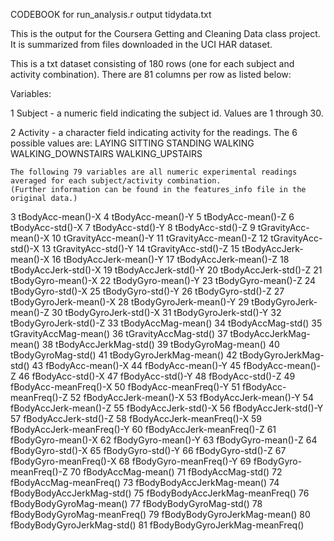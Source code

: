 
CODEBOOK for run_analysis.r output tidydata.txt

This is the output for the Coursera Getting and Cleaning Data class project.
It is summarized from files downloaded in the UCI HAR dataset. 

This is a txt dataset consisting of 180 rows (one for each subject and activity combination).
There are 81 columns per row as listed below:


Variables:

 1    Subject - a numeric field indicating the subject id.
			Values are 1 through 30.
                    
 2    Activity - a character field indicating activity for the readings.
		  	The 6 possible values are:
				LAYING
				SITTING
				STANDING
				WALKING
				WALKING_DOWNSTAIRS
				WALKING_UPSTAIRS


	The following 79 variables are all numeric experimental readings averaged for each subject/activity combination.
	(Further information can be found in the features_info file in the original data.)

 3    tBodyAcc-mean()-X 
 4    tBodyAcc-mean()-Y 
 5    tBodyAcc-mean()-Z 
 6    tBodyAcc-std()-X 
 7    tBodyAcc-std()-Y 
 8    tBodyAcc-std()-Z 
 9    tGravityAcc-mean()-X 
 10   tGravityAcc-mean()-Y 
 11   tGravityAcc-mean()-Z 
 12   tGravityAcc-std()-X 
 13   tGravityAcc-std()-Y 
 14   tGravityAcc-std()-Z 
 15   tBodyAccJerk-mean()-X 
 16   tBodyAccJerk-mean()-Y 
 17   tBodyAccJerk-mean()-Z 
 18   tBodyAccJerk-std()-X 
 19   tBodyAccJerk-std()-Y 
 20   tBodyAccJerk-std()-Z 
 21   tBodyGyro-mean()-X 
 22   tBodyGyro-mean()-Y 
 23   tBodyGyro-mean()-Z 
 24   tBodyGyro-std()-X 
 25   tBodyGyro-std()-Y 
 26   tBodyGyro-std()-Z 
 27   tBodyGyroJerk-mean()-X 
 28   tBodyGyroJerk-mean()-Y 
 29   tBodyGyroJerk-mean()-Z 
 30   tBodyGyroJerk-std()-X 
 31   tBodyGyroJerk-std()-Y 
 32   tBodyGyroJerk-std()-Z 
 33   tBodyAccMag-mean() 
 34   tBodyAccMag-std() 
 35   tGravityAccMag-mean() 
 36   tGravityAccMag-std() 
 37   tBodyAccJerkMag-mean() 
 38   tBodyAccJerkMag-std() 
 39   tBodyGyroMag-mean() 
 40   tBodyGyroMag-std() 
 41   tBodyGyroJerkMag-mean() 
 42   tBodyGyroJerkMag-std() 
 43   fBodyAcc-mean()-X 
 44   fBodyAcc-mean()-Y 
 45   fBodyAcc-mean()-Z 
 46   fBodyAcc-std()-X 
 47   fBodyAcc-std()-Y 
 48   fBodyAcc-std()-Z 
 49   fBodyAcc-meanFreq()-X 
 50   fBodyAcc-meanFreq()-Y 
 51   fBodyAcc-meanFreq()-Z 
 52   fBodyAccJerk-mean()-X 
 53   fBodyAccJerk-mean()-Y 
 54   fBodyAccJerk-mean()-Z 
 55   fBodyAccJerk-std()-X 
 56   fBodyAccJerk-std()-Y 
 57   fBodyAccJerk-std()-Z 
 58   fBodyAccJerk-meanFreq()-X 
 59   fBodyAccJerk-meanFreq()-Y 
 60   fBodyAccJerk-meanFreq()-Z 
 61   fBodyGyro-mean()-X 
 62   fBodyGyro-mean()-Y 
 63   fBodyGyro-mean()-Z 
 64   fBodyGyro-std()-X 
 65   fBodyGyro-std()-Y 
 66   fBodyGyro-std()-Z 
 67   fBodyGyro-meanFreq()-X 
 68   fBodyGyro-meanFreq()-Y 
 69   fBodyGyro-meanFreq()-Z 
 70   fBodyAccMag-mean() 
 71   fBodyAccMag-std() 
 72   fBodyAccMag-meanFreq() 
 73   fBodyBodyAccJerkMag-mean() 
 74   fBodyBodyAccJerkMag-std() 
 75   fBodyBodyAccJerkMag-meanFreq() 
 76   fBodyBodyGyroMag-mean() 
 77   fBodyBodyGyroMag-std() 
 78   fBodyBodyGyroMag-meanFreq() 
 79   fBodyBodyGyroJerkMag-mean() 
 80   fBodyBodyGyroJerkMag-std() 
 81   fBodyBodyGyroJerkMag-meanFreq() 
